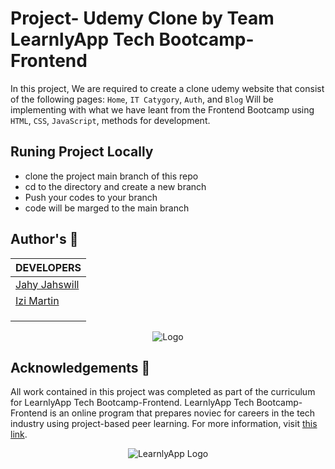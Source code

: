 # Project- Udemy Clone by Team LearnlyApp Tech Bootcamp-Frontend

In this project, We are required to create a clone udemy website that consist of the following pages:
`Home`, `IT Catygory`, `Auth`, and `Blog`
Will be implementing with what we have leant from the Frontend Bootcamp using `HTML`, `CSS`, `JavaScript`, methods for development.


## Runing Project Locally

 - clone the project main branch of this repo
 - cd to the directory and create a new branch
 - Push your codes to your branch
 - code will be marged to the main branch


## Author's :page_with_curl:
| DEVELOPERS  |
-------------------------------------------------------------------------------------------------------- |
| <a href="https://github.com/JhayJahswiil" target="_blank">Jahy Jahswill</a>
| <a href="https://www.github.com/Izimartin/" target="_blank">Izi Martin</a>
| <a href="#" target="_blank"></a>
| <a href="#" target="_blank"></a>
| <a href="#" target="_blank"></a>

<p align="center">
<img src="#!"
       alt="Logo"
  >
</p>

## Acknowledgements :pray:

All work contained in this project was completed as part of the curriculum for
LearnlyApp Tech Bootcamp-Frontend. LearnlyApp Tech Bootcamp-Frontend is an online program that prepares noviec for careers in the tech industry
using project-based peer learning. For more information, visit
[this link](#!).

<p align="center">
  <img src="#!"
       alt="LearnlyApp Logo"
  >
</p>